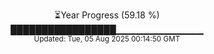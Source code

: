 <p align="center">
⏳Year Progress (59.18 %)<br>
█████████████████▁▁▁▁▁▁▁▁▁▁▁▁▁ <br>
<sub>Updated: Tue, 05 Aug 2025 00:14:50 GMT</sub>
</p>

